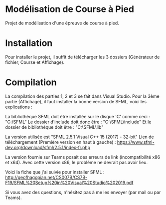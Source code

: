 # Modélisation de Course à Pied
Projet de modélisation d'une épreuve de course à pied.

# Installation
Pour installer le projet, il suffit de télécharger les 3 dossiers (Générateur de fichier, Course et Affichage).

# Compilation
La compilation des parties 1, 2 et 3 se fait dans Visual Studio.
Pour la 3ème partie (Affichage), il faut installer la bonne version de SFML, voici les explications :

La bibliothèque SFML doit être installée sur le disque 'C' comme ceci : "C:/SFML"
Le dossier d'include doit donc être :     "C:\SFML\include"
Et le dossier de bibliothèque doit être : "C:\SFML\lib"

La version utilisée est "SFML 2.5.1 Visual C++ 15 (2017) - 32-bit"
Lien de téléchargement (Première version en haut à gauche) : https://www.sfml-dev.org/download/sfml/2.5.1/index-fr.php

La version fournie sur Teams posait des erreurs de link (incompatibilité x86 et x64).
Avec cette version x86, le problème ne devrait pas avoir lieu.

Voici la fiche que j'ai suivie pour installer SFML : 
http://geofhagopian.net/CS007B/CS7B-F19/SFML%20Setup%20in%20Visual%20Studio%202019.pdf

Si vous avez des questions, n'hésitez pas à me les envoyer (par mail ou par Teams).
